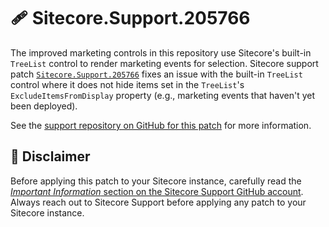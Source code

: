 # 🩹 Sitecore.Support.205766

The improved marketing controls in this repository use Sitecore's built-in
`TreeList` control to render marketing events for selection. Sitecore support
patch [`Sitecore.Support.205766`][1] fixes an issue with the built-in `TreeList`
control where it does not hide items set in the `TreeList`'s
`ExcludeItemsFromDisplay` property (e.g., marketing events that haven't yet
been deployed).

See the [support repository on GitHub for this patch][1] for more information.

## 🚨 Disclaimer

Before applying this patch to your Sitecore instance, carefully read the
[_Important Information_ section on the Sitecore Support GitHub account][2].
Always reach out to Sitecore Support before applying any patch to your Sitecore
instance.

[1]: https://github.com/SitecoreSupport/Sitecore.Support.205766
[2]: https://github.com/SitecoreSupport/Important-Information
